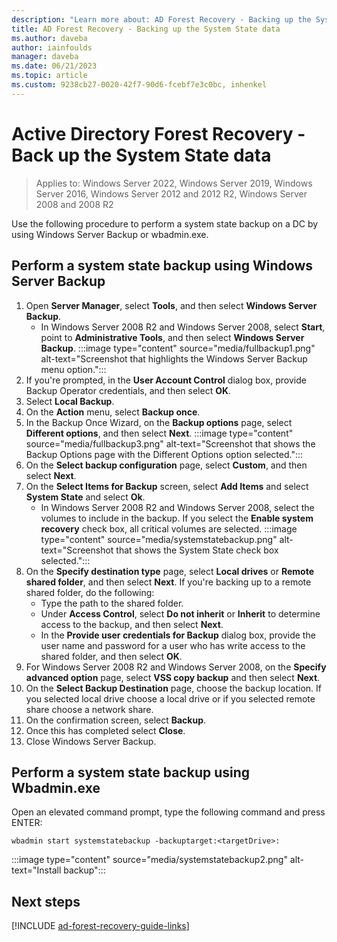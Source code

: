 ```yaml
---
description: "Learn more about: AD Forest Recovery - Backing up the System State data"
title: AD Forest Recovery - Backing up the System State data
ms.author: daveba
author: iainfoulds
manager: daveba
ms.date: 06/21/2023
ms.topic: article
ms.custom: 9238cb27-0020-42f7-90d6-fcebf7e3c0bc, inhenkel
---
```


# Active Directory Forest Recovery - Back up the System State data

>Applies to: Windows Server 2022, Windows Server 2019, Windows Server 2016, Windows Server 2012 and 2012 R2, Windows Server 2008 and 2008 R2

Use the following procedure to perform a system state backup on a DC by using Windows Server Backup or wbadmin.exe.

## Perform a system state backup using Windows Server Backup

1. Open **Server Manager**, select **Tools**, and then select **Windows Server Backup**.
   - In Windows Server 2008 R2 and Windows Server 2008, select **Start**, point to **Administrative Tools**, and then select **Windows Server Backup**.
   :::image type="content" source="media/fullbackup1.png" alt-text="Screenshot that highlights the Windows Server Backup menu option.":::
1. If you're prompted, in the **User Account Control** dialog box, provide Backup Operator credentials, and then select **OK**.
1. Select **Local Backup**.
1. On the **Action** menu, select **Backup once**.
1. In the Backup Once Wizard, on the **Backup options** page, select **Different options**, and then select **Next**.
    :::image type="content" source="media/fullbackup3.png" alt-text="Screenshot that shows the Backup Options page with the Different Options option selected.":::
1. On the **Select backup configuration** page, select **Custom**, and then select **Next**.
1. On the **Select Items for Backup** screen, select **Add Items** and select **System State** and select **Ok**.
   - In Windows Server 2008 R2 and Windows Server 2008, select the volumes to include in the backup. If you select the **Enable system recovery** check box, all critical volumes are selected.
    :::image type="content" source="media/systemstatebackup.png" alt-text="Screenshot that shows the System State check box selected.":::
1. On the **Specify destination type** page, select **Local drives** or **Remote shared folder**, and then select **Next**.  If you're backing up to a remote shared folder, do the following:
   - Type the path to the shared folder.
   - Under **Access Control**, select **Do not inherit** or **Inherit** to determine access to the backup, and then select **Next**.
   - In the **Provide user credentials for Backup** dialog box, provide the user name and password for a user who has write access to the shared folder, and then select **OK**.
1. For Windows Server 2008 R2 and Windows Server 2008, on the **Specify advanced option** page, select **VSS copy backup** and then select **Next**.
1. On the **Select Backup Destination** page, choose the backup location.  If you selected local drive choose a local drive or if you selected remote share choose a network share.
1. On the confirmation screen, select **Backup**.
1. Once this has completed select **Close**.
1. Close Windows Server Backup.

## Perform a system state backup using Wbadmin.exe

Open an elevated command prompt, type the following command and press ENTER:

   ```cli
   wbadmin start systemstatebackup -backuptarget:<targetDrive>:
   ```

   :::image type="content" source="media/systemstatebackup2.png" alt-text="Install backup":::

## Next steps

[!INCLUDE [ad-forest-recovery-guide-links](includes/ad-forest-recovery-guide-links.md)]
